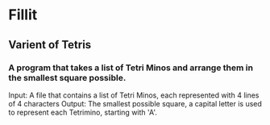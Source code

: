 # Fillit

## Varient of Tetris
### A program that takes a list of Tetri Minos and arrange them in the smallest square possible.

Input: A file that contains a list of Tetri Minos, each represented with 4 lines of 4 characters
Output: The smallest possible square, a capital letter is used to represent each Tetrimino, starting with 'A'.
